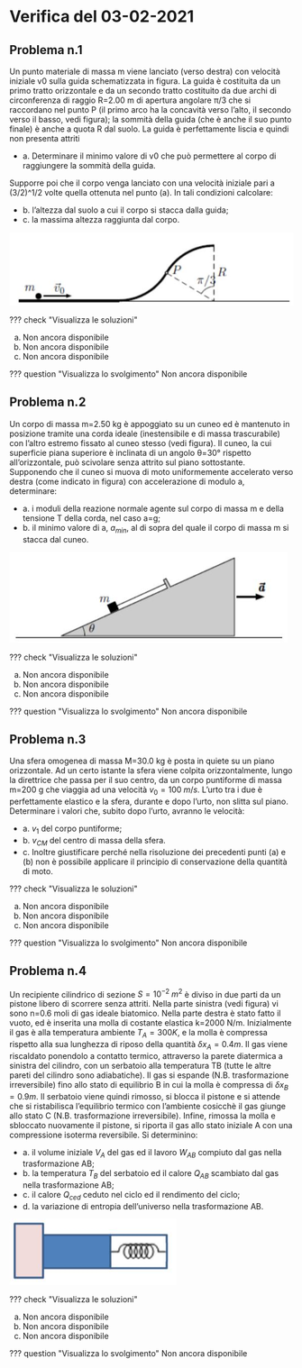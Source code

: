 # Verifica del 03-02-2021

## Problema n.1
Un punto materiale di massa m viene lanciato (verso destra) con velocità iniziale v0 sulla guida schematizzata in figura. La guida è costituita da un primo tratto orizzontale e da un secondo tratto costituito da due archi di circonferenza di raggio R=2.00 m di apertura angolare π/3 che si raccordano nel punto P (il primo arco ha la concavità verso l’alto, il secondo verso il basso, vedi figura); la sommità della guida (che è anche il suo punto finale) è anche a quota R dal suolo. La guida è perfettamente liscia e quindi non presenta attriti

- a. Determinare il minimo valore di v0 che può permettere al corpo di raggiungere la sommità della guida.

Supporre poi che il corpo venga lanciato con una velocità iniziale pari a (3/2)^1/2 volte quella ottenuta nel punto (a). In tali condizioni calcolare:

- b. l’altezza dal suolo a cui il corpo si stacca dalla guida;
- c. la massima altezza raggiunta dal corpo.

![image](1-03022021.JPG)

??? check "Visualizza le soluzioni"
    <ol type="a">
        <li>Non ancora disponibile</li>
        <li>Non ancora disponibile</li>
        <li>Non ancora disponibile</li>
    </ol>

??? question "Visualizza lo svolgimento"
    Non ancora disponibile

## Problema n.2
Un corpo di massa m=2.50 kg è appoggiato su un cuneo ed è mantenuto in posizione tramite una corda ideale (inestensibile e di massa trascurabile) con l’altro estremo fissato al cuneo stesso (vedi figura). Il cuneo, la cui superficie piana superiore è inclinata di un angolo θ=30° rispetto all’orizzontale, può scivolare senza attrito sul piano sottostante. Supponendo che il cuneo si muova di moto uniformemente accelerato verso destra (come indicato in figura) con accelerazione di modulo a, determinare:

- a. i moduli della reazione normale agente sul corpo di massa m e della tensione T della corda, nel caso a=g;
- b. il minimo valore di a, $a_{min}$, al di sopra del quale il corpo di massa m si stacca dal cuneo.

![image](2-03022021.JPG)
    
??? check "Visualizza le soluzioni"
    <ol type="a">
        <li>Non ancora disponibile</li>
        <li>Non ancora disponibile</li>
        <li>Non ancora disponibile</li>
    </ol>

??? question "Visualizza lo svolgimento"
    Non ancora disponibile

## Problema n.3
Una sfera omogenea di massa M=30.0 kg è posta in quiete su un piano orizzontale. Ad un certo istante la sfera viene colpita orizzontalmente, lungo la direttrice che passa per il suo centro, da un corpo puntiforme di massa m=200 g che viaggia ad una velocità $v_0=100 \; m/s$. L’urto tra i due è perfettamente elastico e la sfera, durante e dopo l’urto, non slitta sul piano. Determinare i valori che, subito dopo l’urto, avranno le velocità:

- a. $v_1$ del corpo puntiforme;
- b. $v_{CM}$ del centro di massa della sfera.
- c. Inoltre giustificare perché nella risoluzione dei precedenti punti (a) e (b) non è possibile applicare il principio di conservazione della quantità di moto.
    
??? check "Visualizza le soluzioni"
    <ol type="a">
        <li>Non ancora disponibile</li>
        <li>Non ancora disponibile</li>
        <li>Non ancora disponibile</li>
    </ol>

??? question "Visualizza lo svolgimento"
    Non ancora disponibile

## Problema n.4
Un recipiente cilindrico di sezione $S=10^{-2} \; m^2$ è diviso in due parti da un pistone libero di scorrere
senza attriti. Nella parte sinistra (vedi figura) vi sono n=0.6 moli di gas ideale biatomico. Nella
parte destra è stato fatto il vuoto, ed è inserita una molla di costante elastica k=2000 N/m.
Inizialmente il gas è alla temperatura ambiente $T_A=300 K$, e la molla è compressa rispetto alla sua
lunghezza di riposo della quantità $\delta x_A =0.4 m$. Il gas viene riscaldato ponendolo a contatto termico,
attraverso la parete diatermica a sinistra del cilindro, con un serbatoio alla temperatura TB (tutte le
altre pareti del cilindro sono adiabatiche). Il gas si espande (N.B. trasformazione irreversibile) fino
allo stato di equilibrio B in cui la molla è compressa di $\delta x_B=0.9 m$. Il serbatoio viene quindi rimosso,
si blocca il pistone e si attende che si ristabilisca l’equilibrio termico con l’ambiente cosicchè il gas
giunge allo stato C (N.B. trasformazione irreversibile). Infine, rimossa la molla e sbloccato
nuovamente il pistone, si riporta il gas allo stato iniziale A con una compressione isoterma
reversibile. Si determinino:

- a. il volume iniziale $V_A$ del gas ed il lavoro $W_{AB}$ compiuto dal gas nella trasformazione AB;
- b. la temperatura $T_B$ del serbatoio ed il calore $Q_{AB}$ scambiato dal gas nella trasformazione AB;
- c. il calore $Q_{ced}$ ceduto nel ciclo ed il rendimento del ciclo;
- d. la variazione di entropia dell’universo nella trasformazione AB.

![image](4-03022021.JPG)

??? check "Visualizza le soluzioni"
    <ol type="a">
        <li>Non ancora disponibile</li>
        <li>Non ancora disponibile</li>
        <li>Non ancora disponibile</li>
    </ol>

??? question "Visualizza lo svolgimento"
    Non ancora disponibile
